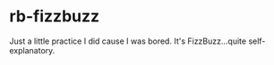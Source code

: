 # rb-fizzbuzz

Just a little practice I did cause I was bored. It's FizzBuzz...quite self-explanatory.
